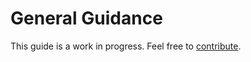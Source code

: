 # General Guidance

This guide is a work in progress. Feel free to [contribute](../contributing.md).

